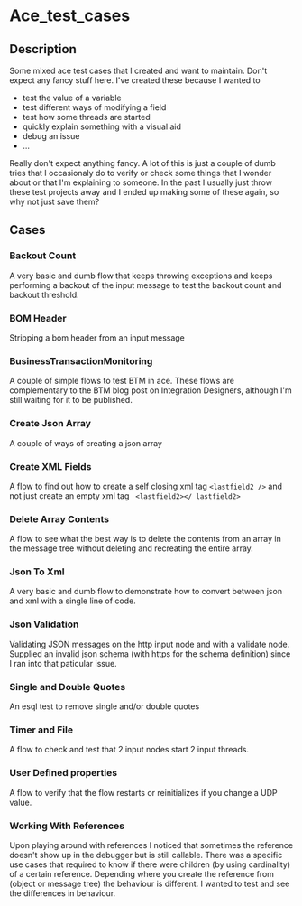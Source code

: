 # Ace_test_cases

## Description
Some mixed ace test cases that I created and want to maintain.
Don't expect any fancy stuff here. I've created these because I wanted to
 - test the value of a variable
 - test different ways of modifying a field
 - test how some threads are started
 - quickly explain something with a visual aid
 - debug an issue
 - ...

Really don't expect anything fancy. A lot of this is just a couple of dumb tries that I occasionaly do to verify
or check some things that I wonder about or that I'm explaining to someone. In the past I usually just throw these
test projects away and I ended up making some of these again, so why not just save them?

## Cases

### Backout Count
A very basic and dumb flow that keeps throwing exceptions and keeps performing a backout
of the input message to test the backout count and backout threshold. 

### BOM Header
Stripping a bom header from an input message

### BusinessTransactionMonitoring
A couple of simple flows to test BTM in ace. These flows are complementary to the BTM blog post on Integration Designers,
although I'm still waiting for it to be published.

### Create Json Array
A couple of ways of creating a json array

### Create XML Fields
A flow to find out how to create a self closing xml tag `<lastfield2 />` and not just create an empty xml tag
` <lastfield2></ lastfield2>`

### Delete Array Contents
A flow to see what the best way is to delete the contents from an array in the message tree without deleting and
recreating the entire array.

### Json To Xml
A very basic and dumb flow to demonstrate how to convert between json and xml with a single line of code.

### Json Validation
Validating JSON messages on the http input node and with a validate node. 
Supplied an invalid json schema (with https for the schema definition) since I ran into that paticular issue.

### Single and Double Quotes
An esql test to remove single and/or double quotes

### Timer and File
A flow to check and test that 2 input nodes start 2 input threads.

### User Defined properties
A flow to verify that the flow restarts or reinitializes if you change a UDP value.

### Working With References
Upon playing around with references I noticed that sometimes the reference doesn't show up in the debugger but is still 
callable. There was a specific use cases that required to know if there were children (by using cardinality) of a certain
reference. Depending where you create the reference from (object or message tree) the behaviour is different. I wanted
to test and see the differences in behaviour.